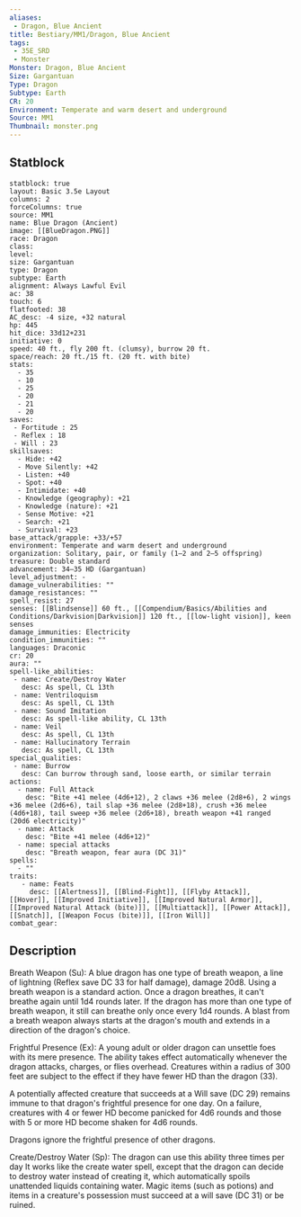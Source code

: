 ```yaml
---
aliases:
 - Dragon, Blue Ancient
title: Bestiary/MM1/Dragon, Blue Ancient
tags:
 - 35E_SRD
 - Monster
Monster: Dragon, Blue Ancient
Size: Gargantuan
Type: Dragon
Subtype: Earth
CR: 20
Environment: Temperate and warm desert and underground
Source: MM1
Thumbnail: monster.png
---
```


## Statblock

```statblock
statblock: true
layout: Basic 3.5e Layout
columns: 2
forceColumns: true
source: MM1 
name: Blue Dragon (Ancient)
image: [[BlueDragon.PNG]]
race: Dragon
class: 
level: 
size: Gargantuan
type: Dragon
subtype: Earth
alignment: Always Lawful Evil
ac: 38
touch: 6
flatfooted: 38
AC_desc: -4 size, +32 natural
hp: 445
hit_dice: 33d12+231
initiative: 0
speed: 40 ft., fly 200 ft. (clumsy), burrow 20 ft.
space/reach: 20 ft./15 ft. (20 ft. with bite)
stats:
  - 35
  - 10
  - 25
  - 20
  - 21
  - 20
saves:
 - Fortitude : 25
 - Reflex : 18
 - Will : 23
skillsaves:
  - Hide: +42
  - Move Silently: +42
  - Listen: +40
  - Spot: +40
  - Intimidate: +40
  - Knowledge (geography): +21
  - Knowledge (nature): +21
  - Sense Motive: +21
  - Search: +21
  - Survival: +23
base_attack/grapple: +33/+57
environment: Temperate and warm desert and underground
organization: Solitary, pair, or family (1–2 and 2–5 offspring)
treasure: Double standard
advancement: 34–35 HD (Gargantuan)
level_adjustment: -
damage_vulnerabilities: ""
damage_resistances: ""
spell_resist: 27
senses: [[Blindsense]] 60 ft., [[Compendium/Basics/Abilities and Conditions/Darkvision|Darkvision]] 120 ft., [[low-light vision]], keen senses
damage_immunities: Electricity
condition_immunities: ""
languages: Draconic
cr: 20
aura: ""
spell-like_abilities:
 - name: Create/Destroy Water
   desc: As spell, CL 13th
 - name: Ventriloquism
   desc: As spell, CL 13th
 - name: Sound Imitation
   desc: As spell-like ability, CL 13th
 - name: Veil
   desc: As spell, CL 13th
 - name: Hallucinatory Terrain
   desc: As spell, CL 13th
special_qualities:
 - name: Burrow
   desc: Can burrow through sand, loose earth, or similar terrain
actions:
  - name: Full Attack
    desc: "Bite +41 melee (4d6+12), 2 claws +36 melee (2d8+6), 2 wings +36 melee (2d6+6), tail slap +36 melee (2d8+18), crush +36 melee (4d6+18), tail sweep +36 melee (2d6+18), breath weapon +41 ranged (20d6 electricity)"
  - name: Attack
    desc: "Bite +41 melee (4d6+12)"
  - name: special attacks
    desc: "Breath weapon, fear aura (DC 31)"
spells:
  - ""
traits:
   - name: Feats
     desc: [[Alertness]], [[Blind-Fight]], [[Flyby Attack]], [[Hover]], [[Improved Initiative]], [[Improved Natural Armor]], [[Improved Natural Attack (bite)]], [[Multiattack]], [[Power Attack]], [[Snatch]], [[Weapon Focus (bite)]], [[Iron Will]]
combat_gear:  
```

## Description






Breath Weapon (Su): A blue dragon has one type of breath weapon, a line of lightning (Reflex save DC 33 for half damage), damage 20d8. Using a breath weapon is a standard action. Once a dragon breathes, it can't breathe again until 1d4 rounds later. If the dragon has more than one type of breath weapon, it still can breathe only once every 1d4 rounds. A blast from a breath weapon always starts at the dragon's mouth and extends in a direction of the dragon's choice.

Frightful Presence (Ex): A young adult or older dragon can unsettle foes with its mere presence. The ability takes effect automatically whenever the dragon attacks, charges, or flies overhead. Creatures within a radius of 300 feet are subject to the effect if they have fewer HD than the dragon (33).

A potentially affected creature that succeeds at a Will save (DC 29) remains immune to that dragon's frightful presence for one day. On a failure, creatures with 4 or fewer HD become panicked for 4d6 rounds and those with 5 or more HD become shaken for 4d6 rounds.

Dragons ignore the frightful presence of other dragons.

Create/Destroy Water (Sp): The dragon can use this ability three times per day It works like the create water spell, except that the dragon can decide to destroy water instead of creating it, which automatically spoils unattended liquids containing water. Magic items (such as potions) and items in a creature's possession must succeed at a will save (DC 31) or be ruined.